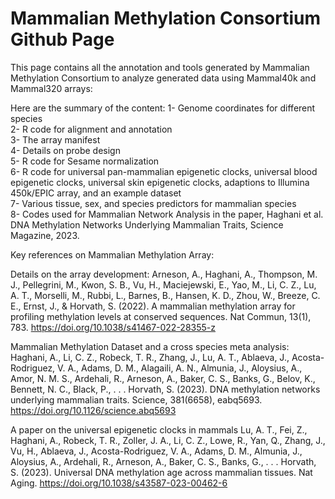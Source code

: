 # Mammalian Methylation Consortium Github Page


This page contains all the annotation and tools generated by Mammalian Methylation Consortium to analyze generated data using Mammal40k and Mammal320 arrays:

Here are the summary of the content:
1- Genome coordinates for different species  
2- R code for alignment and annotation  
3- The array manifest  
4- Details on probe design  
5- R code for Sesame normalization  
6- R code for universal pan-mammalian epigenetic clocks, universal blood epigenetic clocks, universal skin epigenetic clocks, adaptions to Illumina 450k/EPIC array, and an example dataset  
7- Various tissue, sex, and species predictors for mammalian species  
8- Codes used for Mammalian Network Analysis in the paper, Haghani et al. DNA Methylation Networks Underlying Mammalian Traits, Science Magazine, 2023.  


Key references on Mammalian Methylation Array:

Details on the array development:
Arneson, A., Haghani, A., Thompson, M. J., Pellegrini, M., Kwon, S. B., Vu, H., Maciejewski, E., Yao, M., Li, C. Z., Lu, A. T., Morselli, M., Rubbi, L., Barnes, B., Hansen, K. D., Zhou, W., Breeze, C. E., Ernst, J., & Horvath, S. (2022). A mammalian methylation array for profiling methylation levels at conserved sequences. Nat Commun, 13(1), 783. https://doi.org/10.1038/s41467-022-28355-z 

Mammalian Methylation Dataset and a cross species meta analysis:
Haghani, A., Li, C. Z., Robeck, T. R., Zhang, J., Lu, A. T., Ablaeva, J., Acosta-Rodriguez, V. A., Adams, D. M., Alagaili, A. N., Almunia, J., Aloysius, A., Amor, N. M. S., Ardehali, R., Arneson, A., Baker, C. S., Banks, G., Belov, K., Bennett, N. C., Black, P., . . . Horvath, S. (2023). DNA methylation networks underlying mammalian traits. Science, 381(6658), eabq5693. https://doi.org/10.1126/science.abq5693 

A paper on the universal epigenetic clocks in mammals
Lu, A. T., Fei, Z., Haghani, A., Robeck, T. R., Zoller, J. A., Li, C. Z., Lowe, R., Yan, Q., Zhang, J., Vu, H., Ablaeva, J., Acosta-Rodriguez, V. A., Adams, D. M., Almunia, J., Aloysius, A., Ardehali, R., Arneson, A., Baker, C. S., Banks, G., . . . Horvath, S. (2023). Universal DNA methylation age across mammalian tissues. Nat Aging. https://doi.org/10.1038/s43587-023-00462-6 
